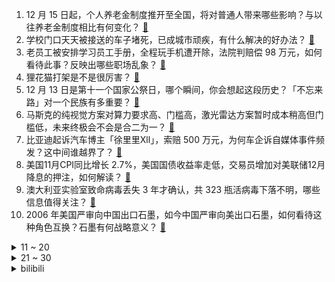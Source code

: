 1. 12 月 15 日起，个人养老金制度推开至全国，将对普通人带来哪些影响？与以往养老金制度相比有何变化？ [:link:](https://www.zhihu.com/question/6647159558)
2. 学校门口天天被接送的车子堵死，已成城市顽疾，有什么解决的好办法？ [:link:](https://www.zhihu.com/question/3029471476)
3. 老员工被安排学习员工手册，全程玩手机遭开除，法院判赔偿 98 万元，如何看待此事？反映出哪些职场乱象？ [:link:](https://www.zhihu.com/question/6641583590)
4. 狸花猫打架是不是很厉害？ [:link:](https://www.zhihu.com/question/455692258)
5. 12 月 13 日是第十一个国家公祭日，哪个瞬间，你会想起这段历史？「不忘来路」对一个民族有多重要？ [:link:](https://www.zhihu.com/question/6589259992)
6. 马斯克的纯视觉方案对算力要求高、门槛高，激光雷达方案暂时成本稍高但门槛低，未来终极会不会是合二为一？ [:link:](https://www.zhihu.com/question/6097947096)
7. 比亚迪起诉汽车博主「徐里里Xll」，索赔 500 万元，为何车企诉自媒体事件频发？这中间谁越界了？ [:link:](https://www.zhihu.com/question/6647130110)
8. 美国11月CPI同比增长 2.7%，美国国债收益率走低，交易员增加对美联储12月降息的押注，如何解读？ [:link:](https://www.zhihu.com/question/6601611338)
9. 澳大利亚实验室致命病毒丢失 3 年才确认，共 323 瓶活病毒下落不明，哪些信息值得关注？ [:link:](https://www.zhihu.com/question/6575154499)
10. 2006 年美国严审向中国出口石墨，如今中国严审向美出口石墨，如何看待这种角色互换？石墨有何战略意义？ [:link:](https://www.zhihu.com/question/6105958473)
<details>
<summary>11 ~ 20</summary>

11. 马斯克成全球身家超 4000 亿美元「第一人」，这一数字是什么概念？他的财富来源于哪里？ [:link:](https://www.zhihu.com/question/6632765414)
12. Yagao粉丝群官宣「退役退圈」回归正常生活，有哪些内容值得关注？ [:link:](https://www.zhihu.com/question/6634402762)
13. 在哥谭市为什么没人会联想到蝙蝠侠就是布鲁斯韦恩？ [:link:](https://www.zhihu.com/question/296672537)
14. 如何看待哈尔滨的冰雪大世界? [:link:](https://www.zhihu.com/question/265214308)
15. 「美景」真的可以心理疗愈吗？尤其对那种心理遭受过重创的人有效果吗？ [:link:](https://www.zhihu.com/question/6539988612)
16. 为什么现在的人类不怎么戴帽子了？ [:link:](https://www.zhihu.com/question/628651243)
17. TikTok 提交紧急动议以阻止「不卖就禁」法案，下一步将何去何从？ [:link:](https://www.zhihu.com/question/6460180072)
18. 如果你有2万的年终奖，你会选择旅行还是买个包？ [:link:](https://www.zhihu.com/question/5372869990)
19. 为什么澳大利亚和新西兰位置这么偏远，没有变成拉美那种国家，却能成为发达国家？ [:link:](https://www.zhihu.com/question/6348988744)
20. 越来越多手机将 AI 作为卖点，2024 年 AI 为手机使用体验带来了哪些新的可能？ [:link:](https://www.zhihu.com/question/6477111281)
</details>
<details>
<summary>21 ~ 30</summary>

21. 如何评价《为美好的世界献上祝福》的男主角佐藤和真？ [:link:](https://www.zhihu.com/question/62675196)
22. 12 月 12 日乒超联赛，樊振东 3-0 侯英超，如何评价这场比赛双方的发挥？ [:link:](https://www.zhihu.com/question/6663562790)
23. 为什么越来越多的家长开始用 ChatGPT 来辅导孩子学习？作为家长，你会用 AI 工具辅导孩子吗？ [:link:](https://www.zhihu.com/question/5585247740)
24. 为什么优秀的孩子更容易抑郁呢？ [:link:](https://www.zhihu.com/question/5054592439)
25. 你最喜欢或欣赏的琼瑶作品中的人物是谁？为什么呢？ [:link:](https://www.zhihu.com/question/5955802788)
26. 如何评价小米自研系统Vela全面开源？ [:link:](https://www.zhihu.com/question/6594058263)
27. 《星球大战》中黑武士说“我是你爸爸”，为什么天行者不怀疑？ [:link:](https://www.zhihu.com/question/453691789)
28. 大家知道的最长（复杂）的公式是什么？ [:link:](https://www.zhihu.com/question/22172597)
29. 谷歌推出最新大模型 Gemini 2.0，开放 Deep Research 新功能，有哪些能力提升？ [:link:](https://www.zhihu.com/question/6633411738)
30. 为什么《黑神话：悟空》黄眉要安排一段把天命人变成「赤尻马猴」砸烂他「手办墙」的剧情？ [:link:](https://www.zhihu.com/question/666560551)
</details><details>
<summary>bilibili</summary>

</details>